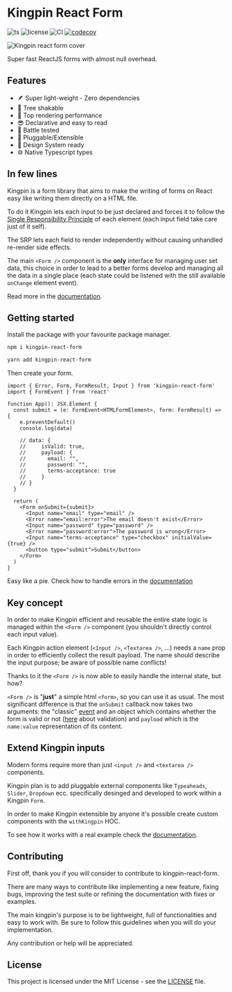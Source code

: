 # Kingpin React Form

![ts](https://badgen.net/badge/-/TypeScript/blue?icon=typescript&label)
![license](https://badgen.net/npm/license/kingpin-react-form)
![CI](https://github.com/Valerioageno/kingpin-react-form/actions/workflows/main.yml/badge.svg)
[![codecov](https://codecov.io/gh/Valerioageno/kingpin-react-form/branch/main/graph/badge.svg?token=F249A4I5RE)](https://codecov.io/gh/Valerioageno/kingpin-react-form)

![Kingpin react form cover](https://raw.githubusercontent.com/Valerioageno/kingpin-react-form/main/Cover.png 'Kingpin React Form')

Super fast ReactJS forms with almost null overhead.

## Features

- 🪶 Super light-weight - Zero dependencies
- 🌲 Tree shakable
- 🎯 Top rendering performance
- 😎 Declarative and easy to read
- 🔫 Battle tested
- 🔌 Pluggable/Extensible
- 🔖 Design System ready
- ⚙️ Native Typescript types

## In few lines

Kingpin is a form library that aims to make the writing of forms on React easy like writing them directly
on a HTML file.

To do it Kingpin lets each input to be just declared and forces it to follow the [Single
Responsibility Principle](https://en.wikipedia.org/wiki/Single-responsibility_principle)
of each element (each input field take care just of it self).

The SRP lets each field to render independently without causing unhandled re-render side effects.

The main `<Form />` component is the **only** interface for managing user set data, this choice in order to
lead to a better forms develop and managing all the data in a single place (each state could be listened with the
still available `onChange` element event).

Read more in the [documentation](https://kingpin-react-form.vercel.app/docs/intro).

## Getting started

Install the package with your favourite package manager.

```bash
npm i kingpin-react-form
```

```bash
yarn add kingpin-react-form
```

Then create your form.

```tsx
import { Error, Form, FormResult, Input } from 'kingpin-react-form'
import { FormEvent } from 'react'

function App(): JSX.Element {
  const submit = (e: FormEvent<HTMLFormElement>, form: FormResult) => {
    e.preventDefault()
    console.log(data)

    // data: {
    //     isValid: true,
    //     payload: {
    //       email: "",
    //       password: "",
    //       terms-acceptance: true
    //     }
    // }
  }

  return (
    <Form onSubmit={submit}>
      <Input name="email" type="email" />
      <Error name="email:error">The email doesn't exist</Error>
      <Input name="password" type="password" />
      <Error name="password:error">The password is wrong</Error>
      <Input name="terms-acceptance" type="checkbox" initialValue={true} />
      <button type="submit">Submit</button>
    </Form>
  )
}
```

Easy like a pie. Check how to handle errors in the [documentation](https://kingpin-react-form.vercel.app/docs/validation)

## Key concept

In order to make Kingpin efficient and reusable the entire state logic is managed
within the `<Form />` component (you shouldn't directly control each input value).

Each Kingpin action element (`<Input />`, `<Textarea />`, ...) needs a `name` prop in order
to efficiently collect the result payload. The name should describe the
input purpose; be aware of possible name conflicts!

Thanks to it the `<Form />` is now able to easily handle the internal state, but how?

`<Form />` is "**just**" a simple html `<form>`, so you can use it as usual. The most significant
difference is that the `onSubmit` callback now takes two arguments: the "classic"
[event](https://developer.mozilla.org/en-US/docs/Web/API/SubmitEvent) and an object
which contains whether the form is valid or not ([here](https://kingpin-react-form.vercel.app/docs/validation)
about validation) and `payload` which is the `name:value` representation of its content.

## Extend Kingpin inputs

Modern forms require more than just `<input />` and `<textarea />` components.

Kingpin plan is to add pluggable external components like `Typeaheads`, `Slider`, `Dropdown` ecc.
specifically desinged and developed to work within a Kingpin `Form`.

In order to make Kingpin extensible by anyone it's possible create custom
components with the `withKingpin` HOC.

To see how it works with a real example check the [documentation](https://kingpin-react-form.vercel.app/docs/withFormer).

## Contributing

First off, thank you if you will consider to contribute to kingpin-react-form.

There are many ways to contribute like implementing a new feature, fixing bugs, improving the test suite or
refining the documentation with fixes or examples.

The main kingpin's purpose is to be lightweight, full of functionalities and easy to work with. Be
sure to follow this guidelines when you will do your implementation.

Any contribution or help will be appreciated.

## License

This project is licensed under the MIT License - see the
[LICENSE](https://github.com/Valerioageno/kingpin-react-form/blob/main/LICENSE) file.
